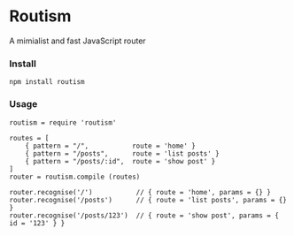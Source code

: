 # Routism

A mimialist and fast JavaScript router

### Install

    npm install routism

### Usage

    routism = require 'routism'
    
    routes = [
        { pattern = "/",           route = 'home' }
        { pattern = "/posts",      route = 'list posts' }
        { pattern = "/posts/:id",  route = 'show post' }
    ]
    router = routism.compile (routes)
    
    router.recognise('/')           // { route = 'home', params = {} }
    router.recognise('/posts')      // { route = 'list posts', params = {} }
    router.recognise('/posts/123')  // { route = 'show post', params = { id = '123' } }
